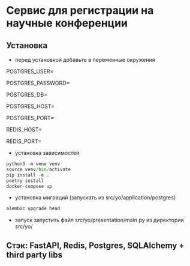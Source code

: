 # Сервис для регистрации на научные конференции
## Установка
- перед установкой добавьте в переменные окружения
  
POSTGRES_USER=

POSTGRES_PASSWORD=

POSTGRES_DB=

POSTGRES_HOST=

POSTGRES_PORT=

REDIS_HOST=

REDIS_PORT=

- установка зависимостей
```python
python3 -m venv venv
source venv/bin/activate
pip install -e .
poetry install
docker-compose up
```
- установка миграций (запускать из src/yo/application/postgres)
```python
alembic upgrade head
```
- запуск
запустить файл src/yo/presentation/main.py из директории src/yo/

## Стэк: FastAPI, Redis, Postgres, SQLAlchemy + third party libs

